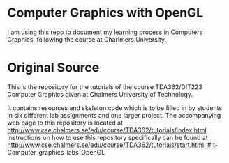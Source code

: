 # Computer Graphics with OpenGL

I am using this repo to document my learning process in Computers Graphics, following the course at Charlmers University.

# Original Source
This is the repository for the tutorials of the course TDA362/DIT223 Computer Graphics given at Chalmers University of Technology. 

It contains resources and skeleton code which is to be filled in by students in six different lab assignments and one larger project. The accompanying web page to this repository is located at http://www.cse.chalmers.se/edu/course/TDA362/tutorials/index.html. Instructions on how to use this repository specifically can be found at http://www.cse.chalmers.se/edu/course/TDA362/tutorials/start.html. # t-Computer_graphics_labs_OpenGL